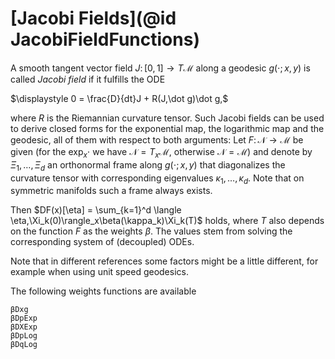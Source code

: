 # [Jacobi Fields](@id JacobiFieldFunctions)

A smooth tangent vector field $J\colon [0,1] \to T\mathcal M$
along a geodesic $g(\cdot;x,y)$ is called _Jacobi field_
if it fulfills the ODE

$\displaystyle 0 = \frac{D}{dt}J + R(J,\dot g)\dot g,$

where $R$ is the Riemannian curvature tensor.
Such Jacobi fields can be used to derive closed forms for the exponential map,
the logarithmic map and the geodesic, all of them with respect to both arguments:
Let $F\colon\mathcal N \to \mathcal M$ be given (for the $\exp_x\cdot$
  we have $\mathcal N = T_x\mathcal M$, otherwise $\mathcal N=\mathcal M$) and denote by
$\Xi_1,\ldots,\Xi_d$ an orthonormal frame along $g(\cdot;x,y)$ that diagonalizes
the curvature tensor with corresponding eigenvalues $\kappa_1,\ldots,\kappa_d$.
Note that on symmetric manifolds such a frame always exists.

Then $DF(x)[\eta] = \sum_{k=1}^d \langle \eta,\Xi_k(0)\rangle_x\beta(\kappa_k)\Xi_k(T)$ holds,
where $T$ also depends on the function $F$ as the weights $\beta$. The values
stem from solving the corresponding system of (decoupled) ODEs.

Note that in different references some factors might be a little different,
for example when using unit speed geodesics.

The following weights functions are available

```@docs
βDxg
βDpExp
βDXExp
βDpLog
βDqLog
```
